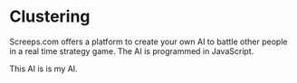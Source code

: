 # Clustering

Screeps.com offers a platform to create your own AI to battle other people in a real time strategy game.
The AI is programmed in JavaScript.

This AI is is my AI.